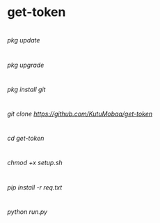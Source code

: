 # get-token

#
*pkg update*
#
*pkg upgrade*
#
*pkg install git*
#
_git clone https://github.com/KutuMobaa/get-token_
#
*cd get-token*
#
_chmod +x setup.sh_
#
_pip install -r req.txt_
#
*python run.py*
#
